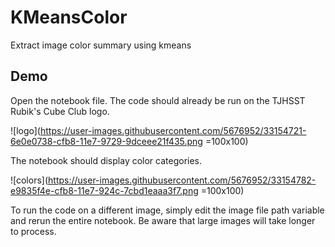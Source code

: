 # KMeansColor
Extract image color summary using kmeans

## Demo
Open the notebook file. The code should already be run on the TJHSST Rubik's Cube Club logo.

![logo](https://user-images.githubusercontent.com/5676952/33154721-6e0e0738-cfb8-11e7-9729-9dceee21f435.png =100x100)

The notebook should display color categories.

![colors](https://user-images.githubusercontent.com/5676952/33154782-e9835f4e-cfb8-11e7-924c-7cbd1eaaa3f7.png =100x100)

To run the code on a different image, simply edit the image file path variable and rerun the entire notebook. Be aware that large images will take longer to process.

